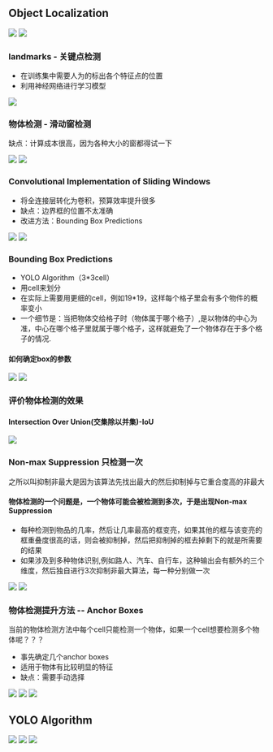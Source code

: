 ## Object Localization

<img src="image/cnnl1.png">

<img src="image/cnnl2.png">



### landmarks - 关键点检测

- 在训练集中需要人为的标出各个特征点的位置
- 利用神经网络进行学习模型

<img src="image/cnnl3.png">



### 物体检测 - 滑动窗检测

缺点：计算成本很高，因为各种大小的窗都得试一下

<img src="image/cnnl4.png">

<img src="image/cnnl5.png">

### Convolutional Implementation of Sliding Windows

- 将全连接层转化为卷积，预算效率提升很多
- 缺点：边界框的位置不太准确
- 改进方法：Bounding Box Predictions

<img src="image/cnnl6.png">

<img src="image/cnnl7.png">



### Bounding Box Predictions

- YOLO Algorithm（3*3cell）
- 用cell来划分
- 在实际上需要用更细的cell，例如19*19，这样每个格子里会有多个物件的概率变小
- 一个细节是：当把物体交给格子时（物体属于哪个格子）,是以物体的中心为准，中心在哪个格子里就属于哪个格子，这样就避免了一个物体存在于多个格子的情况.

#### 如何确定box的参数

<img src="image/cnnl8.png">

<img src="image/cnnl9.png">



### 评价物体检测的效果

#### Intersection Over Union(交集除以并集)-IoU

<img src="image/cnnl10.png">



### Non-max Suppression 只检测一次

之所以叫抑制非最大是因为该算法先找出最大的然后抑制掉与它重合度高的非最大

####     物体检测的一个问题是，一个物体可能会被检测到多次，于是出现Non-max Suppression

- 每种检测到物品的几率，然后让几率最高的框变亮，如果其他的框与该变亮的框重叠度很高的话，则会被抑制掉，然后把抑制掉的框去掉剩下的就是所需要的结果
- 如果涉及到多种物体识别,例如路人、汽车、自行车，这种输出会有额外的三个维度，然后独自进行3次抑制非最大算法，每一种分别做一次

<img src="image/cnnl11.png">

<img src="image/cnnl12.png">



### 物体检测提升方法 -- Anchor Boxes

当前的物体检测方法中每个cell只能检测一个物体，如果一个cell想要检测多个物体呢？？？

- 事先确定几个anchor boxes
- 适用于物体有比较明显的特征
- 缺点：需要手动选择

<img src="image/cnnl13.png">

<img src="image/cnnl14.png">

<img src="image/cnnl15.png">



## YOLO Algorithm 

<img src="image/cnnl17.png">

<img src="image/cnnl18.png">

<img src="image/cnnl19.png">
